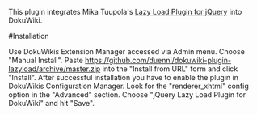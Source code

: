 This plugin integrates Mika Tuupola's [Lazy Load Plugin for jQuery](http://www.appelsiini.net/projects/lazyload) into DokuWiki.

#Installation

Use DokuWikis Extension Manager accessed via Admin menu. Choose "Manual Install". Paste https://github.com/duenni/dokuwiki-plugin-lazyload/archive/master.zip into the "Install from URL" form and click "Install". After successful installation you have to enable the plugin in DokuWikis Configuration Manager. Look for the "renderer_xhtml" config option in the "Advanced" section. Choose "jQuery Lazy Load Plugin for DokuWiki" and hit "Save".
